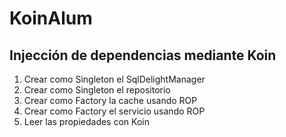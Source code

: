 # KoinAlum
## Injección de dependencias mediante Koin
1. Crear como Singleton el SqlDelightManager
2. Crear como Singleton el repositorio
3. Crear como Factory la cache usando ROP
4. Crear como Factory el servicio usando ROP
5. Leer las propiedades con Koin


